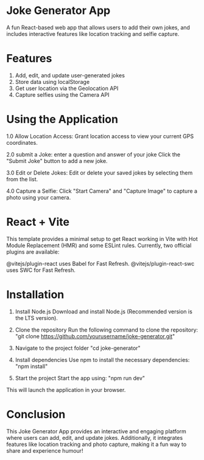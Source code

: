 # Joke Generator App
A fun React-based web app that allows users to add their own jokes, and includes interactive features like location tracking and selfie capture.

#  Features
1. Add, edit, and update user-generated jokes
2. Store data using localStorage
3. Get user location via the Geolocation API
4. Capture selfies using the Camera API

   
# Using the Application
1.0 Allow Location Access:
Grant location access to view your current GPS coordinates.

2.0 submit a Joke:
enter a question and answer of your joke
Click the "Submit Joke" button to add a new joke.

3.0 Edit or Delete Jokes:
Edit or delete your saved jokes by selecting them from the list.

4.0 Capture a Selfie:
Click "Start Camera" and "Capture Image" to capture a photo using your camera.

# React + Vite
This template provides a minimal setup to get React working in Vite with Hot Module Replacement (HMR) and some ESLint rules.
Currently, two official plugins are available:

@vitejs/plugin-react uses Babel for Fast Refresh.
@vitejs/plugin-react-swc uses SWC for Fast Refresh.

# Installation
1. Install Node.js
Download and install Node.js (Recommended version is the LTS version).

2. Clone the repository
Run the following command to clone the repository:
"git clone https://github.com/yourusername/joke-generator.git"

3. Navigate to the project folder
"cd joke-generator"

4. Install dependencies
Use npm to install the necessary dependencies:
"npm install"

5. Start the project
Start the app using:
"npm run dev"

This will launch the application in your browser.

# Conclusion
This Joke Generator App provides an interactive and engaging platform where users can add, edit, and update jokes. Additionally, it integrates features like location tracking and photo capture, making it a fun way to share and experience humour!
